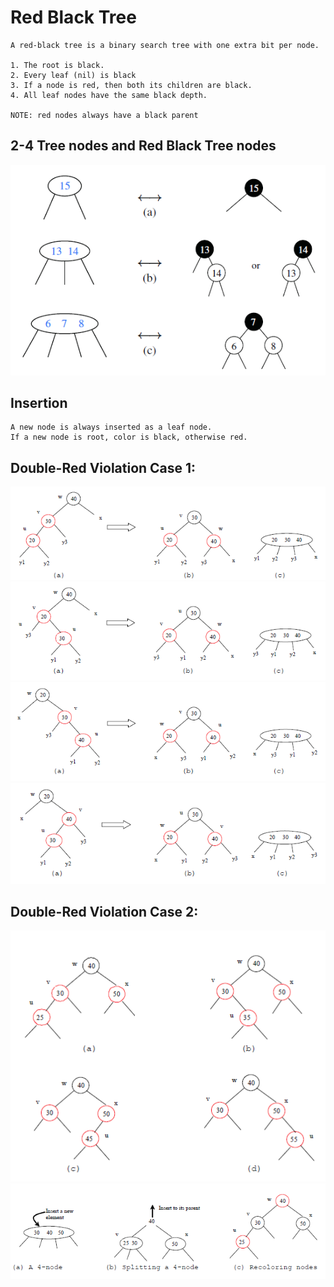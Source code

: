 # Red Black Tree

    A red-black tree is a binary search tree with one extra bit per node.
    
    1. The root is black.
    2. Every leaf (nil) is black
    3. If a node is red, then both its children are black.
    4. All leaf nodes have the same black depth.
    
    NOTE: red nodes always have a black parent 
    
## 2-4 Tree nodes and Red Black Tree nodes   
![RedBlackTreeNode](/images/RedBlackTreeNode.png)

## Insertion
    
    A new node is always inserted as a leaf node.
    If a new node is root, color is black, otherwise red.

## Double-Red Violation Case 1:
![DoubleRedViolation](/images/RedBlackTreeDoubleRedViolation1-1.png)
![DoubleRedViolation](/images/RedBlackTreeDoubleRedViolation1-2.png)
![DoubleRedViolation](/images/RedBlackTreeDoubleRedViolation1-3.png)
![DoubleRedViolation](/images/RedBlackTreeDoubleRedViolation1-4.png)

## Double-Red Violation Case 2:
![DoubleRedViolation](/images/RedBlackTreeDoubleRedViolation2-1.png)
![DoubleRedViolation](/images/RedBlackTreeDoubleRedViolation2-2.png)